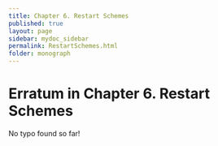 ```yaml
---
title: Chapter 6. Restart Schemes
published: true
layout: page
sidebar: mydoc_sidebar
permalink: RestartSchemes.html
folder: monograph
---
```



# Erratum in Chapter 6. Restart Schemes

No typo found so far!